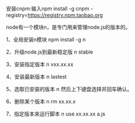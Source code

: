 安装cnpm:输入npm install -g cnpm -registry=https://registry.npm.taobao.org

node有一个模块n，是专门用来管理node.js的版本的。

1、全局安装n模块
npm install -g n

2、升级node.js到最新稳定版
n stable

3、安装指定版本
n vxx.xx.xx

4、安装最新版本
n lastest

5、选取已安装的版本
n
然后上下键盘选择并回车确认。

6、删除某个版本
n rm xx.xx.x

7、指定版本来运行脚本
n use xx.xx.xx a.js

